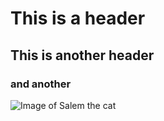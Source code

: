 # This is a header
## This is another header
### and another

![Image of Salem the cat](https://1.bp.blogspot.com/-mcBnw4dYH_E/XKaTFgUvBDI/AAAAAAABFqI/gPlbHGBJCTI206DhqVXketUH6htQoyzZwCLcBGAs/s1600/Salem-Saberhagen-The-Cat-Sabrina-The-Teenage-Witch-Classic-Nickelodeon-UK-Retro-1990s-90s-Nick-STTW.jpg)
